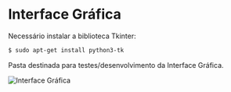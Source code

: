 # Interface Gráfica

Necessário instalar a biblioteca Tkinter:
```bash
$ sudo apt-get install python3-tk
```
    
Pasta destinada para testes/desenvolvimento da Interface Gráfica.

![Interface Gráfica](/assets/interface_grafica.png)

